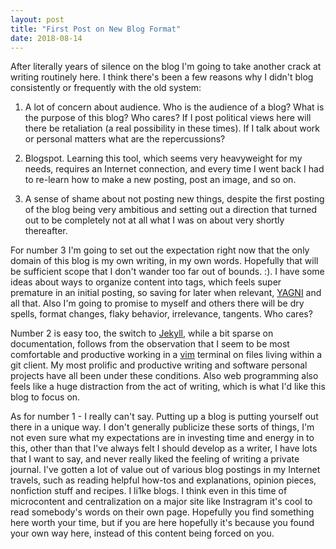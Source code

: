 ```yaml
---
layout: post
title: "First Post on New Blog Format"
date: 2018-08-14
---
```


After literally years of silence on the blog I'm going to take another crack at
writing routinely here. I think there's been a few reasons why I didn't blog
consistently or frequently with the old system:

1. A lot of concern about audience. Who is the audience of a blog? What is the
purpose of this blog? Who cares? If I post political views here will there be
retaliation (a real possibility in these times). If I talk about work or
personal matters what are the repercussions?

2. Blogspot. Learning this tool, which seems very heavyweight for my needs,
requires an Internet connection, and every time I went back I had to re-learn
how to make a new posting, post an image, and so on.

3. A sense of shame about not posting new things, despite the first posting of
the blog being very ambitious and setting out a direction that turned out to
be completely not at all what I was on about very shortly thereafter.

For number 3 I'm going to set out the expectation right now that the only domain
of this blog is my own writing, in my own words. Hopefully that will be
sufficient scope that I don't wander too far out of bounds. :). I have
some ideas about ways to organize content into tags, which feels super premature
in an initial posting, so saving for later when relevant,
[YAGNI](https://en.wikipedia.org/wiki/You_aren%27t_gonna_need_it) and all that.
Also I'm going to promise to myself and others there will be dry spells, format
changes, flaky behavior, irrelevance, tangents. Who cares?

Number 2 is easy too, the switch to [Jekyll](https://jekyllrb.com), while a bit
sparse on documentation, follows from the observation that I seem to be most
comfortable and productive working in a [vim](https://www.vim.org) terminal on
files living within a git client. My most prolific and productive writing and
software personal projects have all been under these conditions. Also web
programming also feels like a huge distraction from the act of writing, which
is what I'd like this blog to focus on.

As for number 1 - I really can't say. Putting up a blog is putting yourself out
there in a unique way. I don't generally publicize these sorts of things, I'm
not even sure what my expectations are in investing time and energy in to this,
other than that I've always felt I should develop as a writer, I have lots that
I want to say, and never really liked the feeling of writing a private journal.
I've gotten a lot of value out of various blog postings in my Internet travels,
such as reading helpful how-tos and explanations, opinion pieces, nonfiction
stuff and recipes. I li1ke blogs. I think even in this time of microcontent and
centralization on a major site like Instragram it's cool to read somebody's
words on their own page. Hopefully you find something here worth your time,
but if you are here hopefully it's because you found your own way here, instead
of this content being forced on you.

